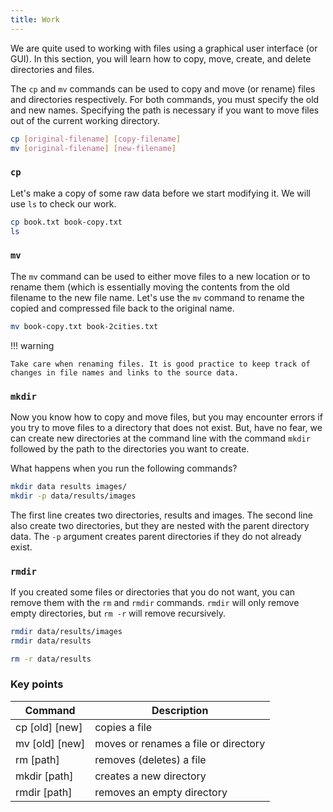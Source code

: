 ```yaml
---
title: Work
---
```




We are quite used to working with files using a graphical user interface (or GUI). In this section, you will learn how to copy, move, create, and delete directories and files.

The `cp` and `mv` commands can be used to copy and move (or rename) files and directories respectively. For both commands, you must specify the old and new names. Specifying the path is necessary if you want to move files out of the current working directory.


```bash
cp [original-filename] [copy-filename]
mv [original-filename] [new-filename]
```

### `cp` 

Let's make a copy of some raw data before we start modifying it. We will use `ls` to check our work.

```bash
cp book.txt book-copy.txt
ls
```

###  `mv`

The `mv` command can be used to either move files to a new location or to rename them (which is essentially moving the contents from the old filename to the new file name. Let's use the `mv` command to rename the copied and compressed file back to the original name.

```bash
mv book-copy.txt book-2cities.txt

```

!!! warning

    Take care when renaming files. It is good practice to keep track of changes in file names and links to the source data. 

### `mkdir` 

Now you know how to copy and move files, but you may encounter errors if you try to move files to a directory that does not exist. But, have no fear, we can create new directories at the command line with the command `mkdir` followed by the path to the directories you want to create. 

What happens when you run the following commands?

```bash
mkdir data results images/
mkdir -p data/results/images
```
The first line creates two directories, results and images. The second line also create two directories, but they are nested with the parent directory data. 
The `-p` argument creates parent directories if they do not already exist.
 
### `rmdir` 

If you created some files or directories that you do not want, you can remove them with the `rm` and `rmdir` commands. 
`rmdir` will only remove empty directories, but `rm -r` will remove recursively.

```bash
rmdir data/results/images
rmdir data/results
```

```bash
rm -r data/results
```

### Key points

| Command | Description |
| -------- | -------- | 
|cp [old] [new] | copies a file | 
|mv [old] [new]| moves or renames a file or directory |
|rm [path] | removes (deletes) a file |
|mkdir [path] | creates a new directory |
|rmdir [path] | removes an empty  directory |
